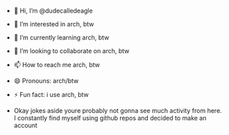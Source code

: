 - 👋 Hi, I’m @dudecalledeagle
- 👀 I’m interested in arch, btw
- 🌱 I’m currently learning arch, btw
- 💞️ I’m looking to collaborate on arch, btw
- 📫 How to reach me arch, btw
- 😄 Pronouns: arch/btw
- ⚡ Fun fact: i use arch, btw

- Okay jokes aside youre probably not gonna see much activity from here. I constantly find myself using github repos and decided to make an account

<!---
dudecalledeagle/dudecalledeagle is a ✨ special ✨ repository because its `README.md` (this file) appears on your GitHub profile.
You can click the Preview link to take a look at your changes.
--->
